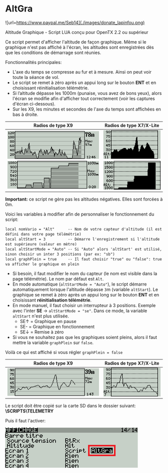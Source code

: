 # AltGra
![url=https://www.paypal.me/Seb14](./images/donate_lapinfou.png)

Altitude Graphique - Script LUA conçu pour OpenTX 2.2 ou supérieur

Ce script permet d'afficher l'altitude de façon graphique.
Même si le graphique n'est pas affiché à l'écran, les altitudes sont enregistrées dès que les conditions de démarrage sont réunies.

Fonctionnalités principales:
 * L'axe du temps se compresse au fur et à mesure. Ainsi on peut voir toute la séance de vol.
 * Le script se remet à zéro après un appui long sur le bouton **ENT** et en choisissant réinitialisation télémétrie.
 * Si l’altitude dépasse les 1000m (punaise, vous avez de bons yeux), alors l'écran se modifie afin d'afficher tout correctement (voir les captures d'écran ci-dessous).
 * Sur les X9, les minutes et secondes de l'axe du temps sont affichées en bas à droite.

Radios de type X9 |  Radios de type X7/X-Lite
------------------|--------------------------
![Ecran de la X9](./images/X9_pres.png) | ![Ecran de la X7](./images/X7_pres.png)

**Important:** ce script ne gère pas les altitudes négatives. Elles sont forcées à 0m.

Voici les variables à modifier afin de personnaliser le fonctionnement du script:
```
local nomVario = "Alt"      -- Nom de votre capteur d'altitude (il est défini dans votre page télémétrie)
local altStart = 3          -- Démarre l'enregistrement si l'altitude est supérieure (valeur en mètre)
local altStartMode = "Auto" -- Si "Auto" alors 'altStart' est utilisé, sinon choisir un inter 3 positions (par ex: "sb")
local graphPlein = true     -- Il faut choisir "true" ou "false": true va afficher le graphique en plein
```
* Si besoin, il faut modifier le nom du capteur (le nom est visible dans la page télémétrie). Le nom par défaut est `Alt`.
* En mode automatique (`altStartMode = "Auto"`), le script démarre automatiquement lorsque l'altitude dépasse `3`m (variable `altStart`).
Le graphique se remet à zéro après un appui long sur le bouton **ENT** et en choisissant **réinitialisation télémétrie**.
* En mode manuel, il faut choisir un interrupteur à 3 positions. Exemple avec l'inter **SE** → `altStartMode = "se"`. Dans ce mode, la variable `altStart` n'est plus utilisée.
  * SE↑ = Graphique en pause
  * SE- = Graphique en fonctionnement
  * SE↓ = Remise à zéro
* Si vous ne souhaitez pas que les graphiques soient pleins, alors il faut mettre la variable `graphPlein` sur `false`.


Voilà ce qui est affiché si vous régler `graphPlein = false`

Radios de type X9 |  Radios de type X7/X-Lite
------------------|--------------------------
![X9 - écran non plein](./images/X9_non_plein.png) | ![X7 - écran non plein](./images/X7_non_plein.png)

Le script doit être copié sur la carte SD dans le dossier suivant:
**\SCRIPTS\TELEMETRY**

Puis il faut l'activer:

![Activer la télémétrie](./images/radio_telemetrie.png)
